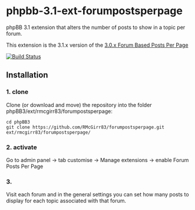 phpbb-3.1-ext-forumpostsperpage
=========================

phpBB 3.1 extension that alters the number of posts to show in a topic per forum.

This extension is the 3.1.x version of the [3.0.x Forum Based Posts Per Page](https://www.phpbb.com/customise/db/mod/forum_based_posts_per_page/)

[![Build Status](https://travis-ci.org/RMcGirr83/forumpostsperpage.svg)](https://travis-ci.org/RMcGirr83/forumpostsperpage)
## Installation

### 1. clone
Clone (or download and move) the repository into the folder phpBB3/ext/rmcgirr83/forumpostsperpage:

```
cd phpBB3
git clone https://github.com/RMcGirr83/forumpostsperpage.git ext/rmcgirr83/forumpostsperpage/
```

### 2. activate
Go to admin panel -> tab customise -> Manage extensions -> enable Forum Posts Per Page

### 3.
Visit each forum and in the general settings you can set how many posts to display for each topic associated with that forum.
